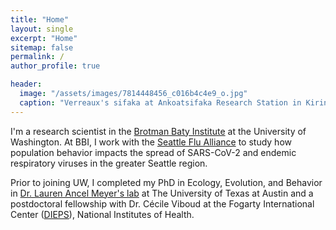 ```yaml
---
title: "Home"
layout: single
excerpt: "Home"
sitemap: false
permalink: /
author_profile: true

header:
  image: "/assets/images/7814448456_c016b4c4e9_o.jpg"
  caption: "Verreaux's sifaka at Ankoatsifaka Research Station in Kirindy Mitea National Park, Madagascar. Credit: Amanda Perofsky"
---
```


I'm a research scientist in the [Brotman Baty Institute](https://brotmanbaty.org/) at the University of Washington. At BBI, I work with the [Seattle Flu Alliance](https://seattleflu.org/) to study how population behavior impacts the spread of SARS-CoV-2 and endemic respiratory viruses in the greater Seattle region.

Prior to joining UW, I completed my PhD in Ecology, Evolution, and Behavior in [Dr. Lauren Ancel Meyer's lab](http://www.bio.utexas.edu/research/meyers/) at The University of Texas at Austin and a postdoctoral fellowship with Dr. Cécile Viboud at the Fogarty International Center ([DIEPS](https://www.fic.nih.gov/About/Staff/epidemiology-population-studies/Pages/default.aspx)), National Institutes of Health.